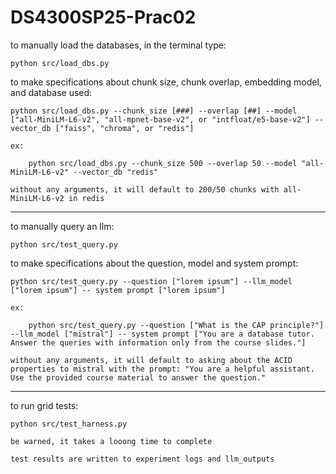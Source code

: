 # DS4300SP25-Prac02

to manually load the databases, in the terminal type:

    python src/load_dbs.py

to make specifications about chunk size, chunk overlap, embedding model, and database used:

    python src/load_dbs.py --chunk_size [###] --overlap [##] --model ["all-MiniLM-L6-v2", "all-mpnet-base-v2", or "intfloat/e5-base-v2"] --vector_db ["faiss", "chroma", or "redis"]

    ex:

        python src/load_dbs.py --chunk_size 500 --overlap 50 --model "all-MiniLM-L6-v2" --vector_db "redis"

    without any arguments, it will default to 200/50 chunks with all-MiniLM-L6-v2 in redis

---

to manually query an llm:

    python src/test_query.py

to make specifications about the question, model and system prompt:

    python src/test_query.py --question ["lorem ipsum"] --llm_model ["lorem ipsum"] -- system prompt ["lorem ipsum"]

    ex:

        python src/test_query.py --question ["What is the CAP principle?"] --llm_model ["mistral"] -- system prompt ["You are a database tutor. Answer the queries with information only from the course slides."]

    without any arguments, it will default to asking about the ACID properties to mistral with the prompt: "You are a helpful assistant. Use the provided course material to answer the question."

---

to run grid tests:

    python src/test_harness.py

    be warned, it takes a looong time to complete

    test results are written to experiment logs and llm_outputs